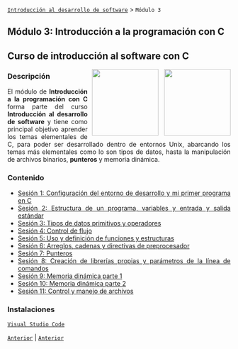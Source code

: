 [`Introducción al desarrollo de software`](../README.md) > `Módulo 3`

## Módulo 3: Introducción a la programación con C 
## Curso de introducción al software con C

<img src="https://cdn.iconscout.com/icon/free/png-512/c-programming-569564.png" align="right"  width="150">

<img src="https://upload.wikimedia.org/wikipedia/commons/thumb/9/9a/Visual_Studio_Code_1.35_icon.svg/1200px-Visual_Studio_Code_1.35_icon.svg.png" align="right" height="150" width="150" hspace="10">

<div style="text-align: justify;">

### Descripción
El módulo de __Introducción a la programación con C__ forma parte del curso __Introducción al desarrollo de software__ y tiene como principal objetivo aprender los temas elementales de C, para poder ser desarrollado dentro de entornos Unix, abarcando los temas más elementales como lo son tipos de datos, hasta la manipulación de archivos binarios, __punteros__ y memoria dinámica.

### Contenido

 - [Sesión 1: Configuración del entorno de desarrollo y mi primer programa en C](Sesion-01/README.md) 
 - [Sesión 2: Estructura de un programa, variables y entrada y salida estándar](Sesion-02/README.md)
 - [Sesión 3: Tipos de datos primitivos y operadores](Sesion-03/README.md) 
 - [Sesión 4: Control de flujo](Sesion-04/README.md) 
 - [Sesión 5: Uso y definición de funciones y estructuras](Sesion-05/README.md) 
 - [Sesión 6: Arreglos, cadenas y directivas de preprocesador](Sesion-06/README.md) 
 - [Sesión 7: Punteros](Sesion-07/README.md) 
 - [Sesión 8: Creación de librerías propias y parámetros de la línea de comandos](Sesion-08/README.md) 
 - [Sesión 9: Memoria dinámica parte 1](Sesion-09/README.md) 
 - [Sesión 10: Memoria dinámica parte 2](Sesion-10/README.md) 
 - [Sesión 11: Control y manejo de archivos](Sesion-11/README.md) 
 


 ### Instalaciones
 [`Visual Studio Code`](https://code.visualstudio.com/)

[`Anterior`](../Intro-terminal/Sesion-05/README.md) | [`Anterior`](Sesion-01/README.md) 

 </div>